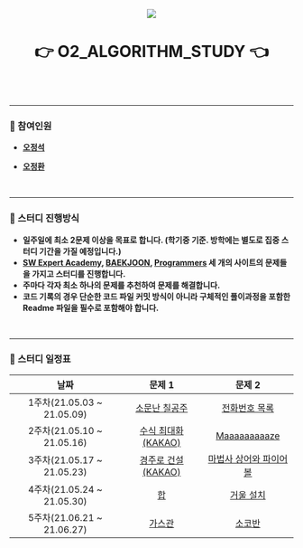 <p align="center">
  <img src="https://user-images.githubusercontent.com/57346455/116870893-547f7d80-ac4e-11eb-8181-34693f475734.png"/>
</p> 
<h1 align="center"><strong>👉 O2_ALGORITHM_STUDY 👈</strong></h1>

<br/>

<br/>

***

### 📎 참여인원

- [**오정석**](https://github.com/o-star)

- [**오정환**](https://github.com/Hwa-ning)

<br/>

***

### 📎 스터디 진행방식

- **일주일에 최소 2문제 이상을 목표로 합니다. (학기중 기준. 방학에는 별도로 집중 스터디 기간을 가질 예정입니다.)**
- **[SW Expert Academy](https://swexpertacademy.com/main/main.do), [BAEKJOON](https://www.acmicpc.net/), [Programmers](https://programmers.co.kr/) 세 개의 사이트의 문제들을 가지고 스터디를 진행합니다.**
- **주마다 각자 최소 하나의 문제를 추천하여 문제를 해결합니다.**
- **코드 기록의 경우 단순한 코드 파일 커밋 방식이 아니라 구체적인 풀이과정을 포함한 Readme 파일을 필수로 포함해야 합니다.**

<br/>

***

### 📎 스터디 일정표

|            날짜            |                            문제 1                            |                            문제 2                            |
| :------------------------: | :----------------------------------------------------------: | :----------------------------------------------------------: |
| 1주차(21.05.03 ~ 21.05.09) |    [소문난 칠공주](https://www.acmicpc.net/problem/1941)     |    [전화번호 목록](https://www.acmicpc.net/problem/5052)     |
| 2주차(21.05.10 ~ 21.05.16) | [수식 최대화(KAKAO)](https://programmers.co.kr/learn/courses/30/lessons/67257) |    [Maaaaaaaaaze](https://www.acmicpc.net/problem/16985)     |
| 3주차(21.05.17 ~ 21.05.23) | [경주로 건설(KAKAO)](https://programmers.co.kr/learn/courses/30/lessons/67259) | [마법사 상어와 파이어볼](https://www.acmicpc.net/problem/20056) |
| 4주차(21.05.24 ~ 21.05.30) |          [합](https://www.acmicpc.net/problem/1132)          |      [거울 설치](https://www.acmicpc.net/problem/2151)       |
| 5주차(21.06.21 ~ 21.06.27) |        [가스관](https://www.acmicpc.net/problem/2931)        |  [소코반](https://www.acmicpc.net/problem/4577)   |